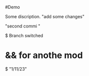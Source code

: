 #Demo

Some discription.
"add some changes"

"second commi   "

$$$$$
Branch switched

&&
for anothe mod
=======


$ "1/11/23"

